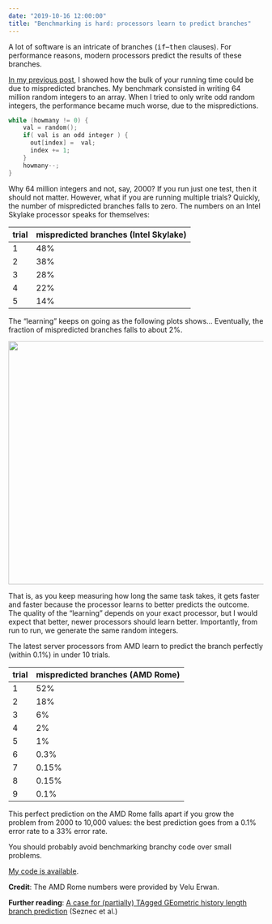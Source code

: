 ```yaml
---
date: "2019-10-16 12:00:00"
title: "Benchmarking is hard: processors learn to predict branches"
---
```




A lot of software is an intricate of branches (<tt>if</tt>&#8211;<tt>then</tt> clauses). For performance reasons, modern processors predict the results of these branches.

[In my previous post](/lemire/blog/2019/10/15/mispredicted-branches-can-multiply-your-running-times/), I showed how the bulk of your running time could be due to mispredicted branches. My benchmark consisted in writing 64 million random integers to an array. When I tried to only write odd random integers, the performance became much worse, due to the mispredictions.
```C
while (howmany != 0) {
    val = random();
    if( val is an odd integer ) {
      out[index] =  val;
      index += 1;
    }
    howmany--;
}
```


Why 64 million integers and not, say, 2000? If you run just one test, then it should not matter. However, what if you are running multiple trials? Quickly, the number of mispredicted branches falls to zero. The numbers on an Intel Skylake processor speaks for themselves:

trial                    |mispredicted branches (Intel Skylake) |
-------------------------|-------------------------|
1                        |48%                      |
2                        |38%                      |
3                        |28%                      |
4                        |22%                      |
5                        |14%                      |


The &ldquo;learning&rdquo; keeps on going as the following plots shows&hellip; Eventually, the fraction of mispredicted branches falls to about 2%.

<a href="https://lemire.me/blog/wp-content/uploads/2019/10/results.png"><img decoding="async" class="size-full wp-image-17913" src="https://lemire.me/blog/wp-content/uploads/2019/10/results.png" alt width="640" height="480" srcset="https://lemire.me/blog/wp-content/uploads/2019/10/results.png 640w, https://lemire.me/blog/wp-content/uploads/2019/10/results-300x225.png 300w" sizes="(max-width: 640px) 100vw, 640px" /></a>

That is, as you keep measuring how long the same task takes, it gets faster and faster because the processor learns to better predicts the outcome. The quality of the &ldquo;learning&rdquo; depends on your exact processor, but I would expect that better, newer processors should learn better. Importantly, from run to run, we generate the same random integers.

The latest server processors from AMD learn to predict the branch perfectly (within 0.1%) in under 10 trials.

trial                    |mispredicted branches (AMD Rome) |
-------------------------|-------------------------|
1                        |52%                      |
2                        |18%                      |
3                        |6%                       |
4                        |2%                       |
5                        |1%                       |
6                        |0.3%                     |
7                        |0.15%                    |
8                        |0.15%                    |
9                        |0.1%                     |


This perfect prediction on the AMD Rome falls apart if you grow the problem from 2000 to 10,000 values: the best prediction goes from a 0.1% error rate to a 33% error rate.

You should probably avoid benchmarking branchy code over small problems.

[My code is available](https://github.com/lemire/Code-used-on-Daniel-Lemire-s-blog/tree/master/2019/10/15).

__Credit__: The AMD Rome numbers were provided by Velu Erwan.

__Further reading__: [A case for (partially) TAgged GEometric history length branch prediction](http://www.irisa.fr/caps/people/seznec/JILP-COTTAGE.pdf) (Seznec et al.)


